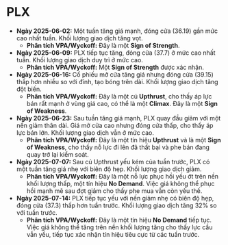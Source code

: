 # PLX

- **Ngày 2025-06-02:** Một tuần tăng giá mạnh, đóng cửa (36.19) gần mức cao nhất tuần. Khối lượng giao dịch tăng vọt.
    - **Phân tích VPA/Wyckoff:** Đây là một **Sign of Strength**.
- **Ngày 2025-06-09:** PLX tiếp tục tăng, đóng cửa (37.7) ở mức cao nhất tuần. Khối lượng giao dịch duy trì ở mức cao.
    - **Phân tích VPA/Wyckoff:** Một **Sign of Strength** được xác nhận.
- **Ngày 2025-06-16:** Cổ phiếu mở cửa tăng giá nhưng đóng cửa (39.15) thấp hơn nhiều so với đỉnh, tạo bóng trên dài. Khối lượng giao dịch tăng đột biến.
    - **Phân tích VPA/Wyckoff:** Đây là một cú **Upthrust**, cho thấy áp lực bán rất mạnh ở vùng giá cao, có thể là một **Climax**. Đây là một **Sign of Weakness**.
- **Ngày 2025-06-23:** Sau tuần tăng giá mạnh, PLX quay đầu giảm với một nến giảm thân dài. Giá mở cửa cao nhưng đóng cửa thấp, cho thấy áp lực bán lớn. Khối lượng giao dịch vẫn ở mức cao.
    - **Phân tích VPA/Wyckoff:** Đây là một tín hiệu **Upthrust** và là một **Sign of Weakness**, cho thấy nỗ lực đi lên đã thất bại và phe bán đang quay trở lại kiểm soát.
- **Ngày 2025-07-07:** Sau cú Upthrust yếu kém của tuần trước, PLX có một tuần tăng giá nhẹ với biên độ hẹp. Khối lượng giao dịch giảm.
    - **Phân tích VPA/Wyckoff:** Đây là một nỗ lực phục hồi yếu ớt trên nền khối lượng thấp, một tín hiệu **No Demand**. Việc giá không thể phục hồi mạnh mẽ sau đợt giảm cho thấy phe mua vẫn còn yếu thế.
- **Ngày 2025-07-14:** PLX tiếp tục yếu với nến giảm nhẹ có biên độ hẹp, đóng cửa (37.3) thấp hơn tuần trước. Khối lượng giao dịch tăng 32% so với tuần trước.
    - **Phân tích VPA/Wyckoff:** Đây là một tín hiệu **No Demand** tiếp tục. Việc giá không thể tăng trên nền khối lượng tăng cho thấy lực cầu vẫn yếu, tiếp tục xác nhận tín hiệu tiêu cực từ các tuần trước.


